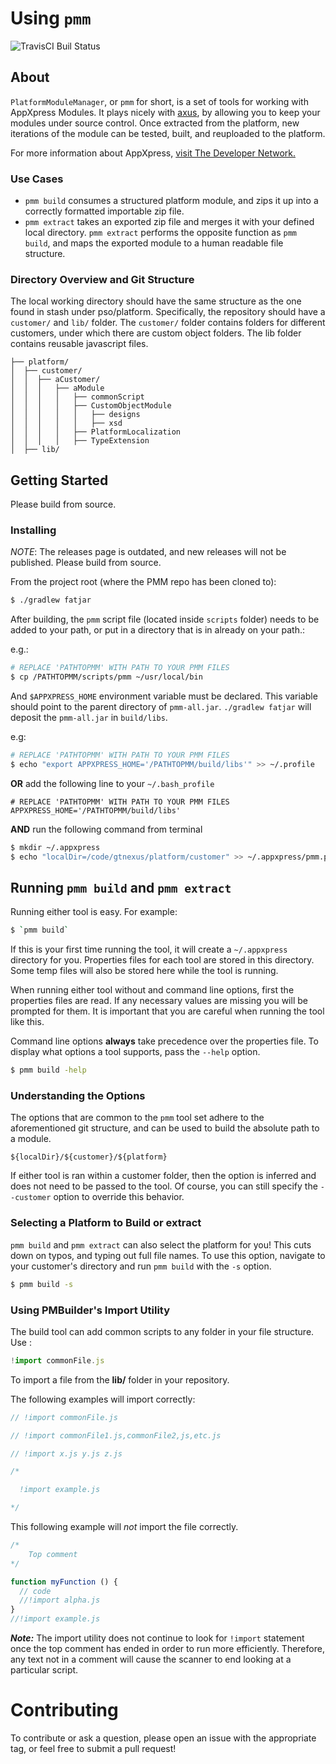 Using `pmm`
============

![TravisCI Buil Status](https://travis-ci.org/AppXpress/PlatformModuleManager.svg?branch=master)


## About

`PlatformModuleManager`, or `pmm` for short, is a set of tools for working with AppXpress Modules. It plays nicely with [axus](https://github.com/AppXpress/axus), by allowing you to keep your modules under source control. Once extracted from the platform, new iterations of the module can be tested, built, and reuploaded to the platform.

For more information about AppXpress, [visit The Developer Network.](http://developer.gtnexus.com/)

### Use Cases

* `pmm build` consumes a structured platform module, and zips it up into a correctly formatted importable zip file.
* `pmm extract` takes an exported zip file and merges it with your defined local directory. `pmm extract` performs the opposite function as `pmm build`, and maps the exported module to a human readable file structure.

### Directory Overview and Git Structure

The local working directory should have the same structure as the one found in stash under pso/platform. Specifically,
the repository should have a `customer/` and `lib/` folder. The `customer/` folder
contains folders for different customers, under which there are custom object
folders. The lib folder contains reusable javascript files.

```
├── platform/
│  ├── customer/
│  │  ├── aCustomer/
│  │  │   ├── aModule
│  │  │   │   ├── commonScript
│  │  │   │   ├── CustomObjectModule
│  │  │   │   │   ├── designs
│  │  │   │   │   ├── xsd
│  │  │   │   ├── PlatformLocalization
│  │  │   │   ├── TypeExtension
│  ├── lib/
```

## Getting Started
Please build from source.

### Installing

*NOTE*: The releases page is outdated, and new releases will not be published. Please build from source.

From the project root (where the PMM repo has been cloned to):

```bash
$ ./gradlew fatjar
```

After building, the `pmm` script file (located inside `scripts` folder) needs to be added to your path, or put in a directory that is in already on your path.:

e.g.:

```bash
# REPLACE 'PATHTOPMM' WITH PATH TO YOUR PMM FILES
$ cp /PATHTOPMM/scripts/pmm ~/usr/local/bin
```

And `$APPXPRESS_HOME` environment variable must be declared. This variable should point to the parent directory of `pmm-all.jar`. `./gradlew fatjar` will deposit the `pmm-all.jar` in `build/libs`.

e.g: 
```bash
# REPLACE 'PATHTOPMM' WITH PATH TO YOUR PMM FILES
$ echo "export APPXPRESS_HOME='/PATHTOPMM/build/libs'" >> ~/.profile
```

**OR** add the following line to your `~/.bash_profile`

```script
# REPLACE 'PATHTOPMM' WITH PATH TO YOUR PMM FILES
APPXPRESS_HOME='/PATHTOPMM/build/libs'
```

**AND** run the following command from terminal

```bash
$ mkdir ~/.appxpress
$ echo "localDir=/code/gtnexus/platform/customer" >> ~/.appxpress/pmm.properties
```

## Running `pmm build` and `pmm extract`

Running either tool is easy. For example:

```bash
$ `pmm build`
```
If this is your first time running the tool, it will create a `~/.appxpress` directory for you. Properties files for each tool are stored in this directory. Some temp files will also be stored here while the tool is running.

When running either tool without and command line options, first the properties files are read.
If any necessary values are missing you will be prompted for them. It is important
that you are careful when running the tool like this.

Command line options **always** take precedence over the properties file. To display what options
a tool supports, pass the `--help` option.

```bash
$ pmm build -help
```

### Understanding the Options
The options that are common to the `pmm` tool set adhere to the aforementioned git structure, and can be used to build the absolute path to a module.

```
${localDir}/${customer}/${platform}
```

If either tool is ran within a customer folder, then the option is inferred and does not need to be passed to the tool. Of course, you can still specify the `--customer` option to override this behavior.

### Selecting a Platform to Build or extract
`pmm build` and `pmm extract` can also select the platform for you! This cuts down on typos, and typing out full file names. To use this option, navigate to your customer's directory and run `pmm build` with the `-s` option.

```bash
$ pmm build -s
```

### Using PMBuilder's Import Utility

The build tool can add common scripts to any folder in your file structure. Use :

```javascript
!import commonFile.js
```

To import a file from the **lib/** folder in your repository.

The following examples will import correctly:

```javascript
// !import commonFile.js

// !import commonFile1.js,commonFile2,js,etc.js

// !import x.js y.js z.js

/*

  !import example.js

*/
```

This following example will *not* import the file correctly.

```javascript
/*
    Top comment
*/

function myFunction () {
  // code
  //!import alpha.js
}
//!import example.js
```

<b>*Note:*</b> The import utility does not continue to look for `!import` statement
once the top comment has ended in order to run more efficiently. Therefore,
any text not in a comment will cause the scanner to end looking at a
particular script.

Contributing
============

To contribute or ask a question, please open an issue with the appropriate tag,
or feel free to submit a pull request!
